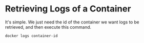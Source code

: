 # Retrieving Logs of a Container
It's simple. We just need the id of the container we want logs to be retrieved, and then execute this command.
```
docker logs container-id
```
